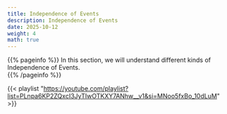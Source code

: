 ```yaml
---
title: Independence of Events
description: Independence of Events
date: 2025-10-12
weight: 4
math: true
---
```


{{% pageinfo %}}
In this section, we will understand different kinds of Independence of Events.<br>
{{% /pageinfo %}}

{{< playlist "https://youtube.com/playlist?list=PLnpa6KP2ZQxcI3JyTIwOTKXY7ANhw__v1&si=MNoo5fxBo_10dLuM" >}}